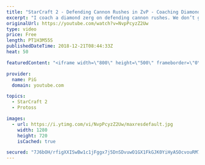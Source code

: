 ```yaml
---
title: "StarCraft 2 - Defending Cannon Rushes in ZvP - Coaching Diamond 1"
excerpt: "I coach a diamond zerg on defending cannon rushes. We don’t get to cover every variation but talk through many of the key details  -- Watch live at https://www.twitch.tv/x5_pig"
originalUrl: https://youtube.com/watch?v=NvpPcyzZ2Uw
type: video
price: Free
length: PT1H3M55S
publishedDateTime: 2018-12-21T08:44:33Z
heat: 50

featuredContent: "<iframe width=\"800\" height=\"500\" frameborder=\"0\" src=\"https://www.youtube.com/embed/NvpPcyzZ2Uw\" allow=\"accelerometer; autoplay; encrypted-media; gyroscope; picture-in-picture\" allowfullscreen></iframe>"

provider:
  name: PiG
  domain: youtube.com

topics:
  - StarCraft 2
  - Protoss

images:
  - url: https://i.ytimg.com/vi/NvpPcyzZ2Uw/maxresdefault.jpg
    width: 1280
    height: 720
    isCached: true

secured: "7J6bOH/rfigXXISwBw1c1jFggx7j5DnSDvuwO1GX1FkGJK0YiHyASOcvouRM7YNEPKRvYjD9ISYT/Qy7Hh88vcecQoUkZJFXlt3GP2hgIIANj+7h83L13+h2Qr5Rqbf6HBvLlUT4trw/MGThdbbmNkcOpsIq96Fnn4kBCZylABiXLnQT+tVZ4rnnDFivsOfhsIuyj0y0KtKWGYKIv+No15mKYhsoqdu0KLzXlJbX9mg2qh9NyKiVKCRAC2Y2k5FEy33C1CJDmgjt22wrjXwszmg2OBp50hsYlzc3yTIIiFiDmTbKVXonhCeBixmiDJETnonmc2F6IVrRFIdyqjrzVa5Oh2PhXP3Uf58rwumr/VSz8Nt21TBtNWxsjy+EnzmFdf+Ltllnpw0M+KuQAPuDd0Z0ShLFaVIkWl9VfpEcTjY=;2FrvqE4TcrkqGGLqavmumw=="
---
```


